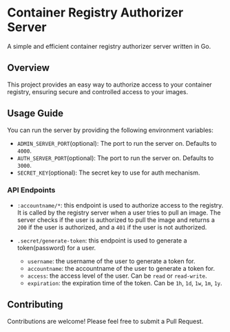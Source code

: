 # Container Registry Authorizer Server

A simple and efficient container registry authorizer server written in Go.

## Overview

This project provides an easy way to authorize access to your container registry, ensuring secure and controlled access to your images.

## Usage Guide

You can run the server by providing the following environment variables:

- `ADMIN_SERVER_PORT`(optional): The port to run the server on. Defaults to `4000`.
- `AUTH_SERVER_PORT`(optional): The port to run the server on. Defaults to `3000`.
- `SECRET_KEY`(optional): The secret key to use for auth mechanism.

### API Endpoints
- `:accountname/*`: this endpoint is used to authorize access to the registry. It is called by the registry server when a user tries to pull an image. The server checks if the user is authorized to pull the image and returns a `200` if the user is authorized, and a `401` if the user is not authorized.

- `.secret/generate-token`: this endpoint is used to generate a token(password) for a user.
    - `username`: the username of the user to generate a token for.
    - `accountname`: the accountname of the user to generate a token for.
    - `access`: the access level of the user. Can be `read` or `read-write`.
    - `expiration`: the expiration time of the token. Can be `1h`, `1d`, `1w`, `1m`, `1y`.

## Contributing
Contributions are welcome! Please feel free to submit a Pull Request.
